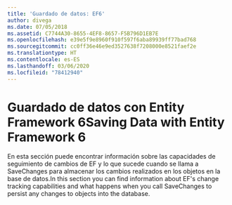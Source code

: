 ```yaml
---
title: 'Guardado de datos: EF6'
author: divega
ms.date: 07/05/2018
ms.assetid: C7744A30-8655-4EF8-8657-F5B796D1EB7E
ms.openlocfilehash: e39e5f9e8960f910f597f6aba89939ff77bad768
ms.sourcegitcommit: cc0ff36e46e9ed3527638f7208000e8521faef2e
ms.translationtype: HT
ms.contentlocale: es-ES
ms.lasthandoff: 03/06/2020
ms.locfileid: "78412940"
---
```

# <a name="saving-data-with-entity-framework-6"></a><span data-ttu-id="df175-102">Guardado de datos con Entity Framework 6</span><span class="sxs-lookup"><span data-stu-id="df175-102">Saving Data with Entity Framework 6</span></span>

<span data-ttu-id="df175-103">En esta sección puede encontrar información sobre las capacidades de seguimiento de cambios de EF y lo que sucede cuando se llama a SaveChanges para almacenar los cambios realizados en los objetos en la base de datos.</span><span class="sxs-lookup"><span data-stu-id="df175-103">In this section you can find information about EF's change tracking capabilities and what happens when you call SaveChanges to persist any changes to objects into the database.</span></span>
